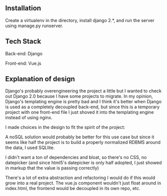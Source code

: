 Installation
-----
Create a virtualenv in the directory, install django 2.*, and run the server using manage.py runserver.

Tech Stack
-----
Back-end: Django

Front-end: Vue.js

Explanation of design
-----
Django's probably overengineering the project a little but I wanted to check out Django 2.0 because I have some projects to migrate. In my opinion, Django's templating engine is pretty bad and I think it's better when Django is used as a completely decoupled back-end, but since this is a temporary project with one front-end file I just shoved it into the templating engine instead of using nginx.

I made choices in the design to fit the spirit of the project:

A noSQL solution would probably be better for this use case but since it seems like half the project is to build a properly normalized RDBMS around the data, I used SQLlite.

I didn't want a ton of dependencies and bloat, so there's no CSS, no datepicker (and since html5's datepicker is only half adopted, I just showed in markup that the value is passing correctly)

There's a lot of extra abstraction and refactoring I would do if this would grow into a real project. The vue.js component wouldn't just float around in index.html, the frontend would be decoupled in its own repo, etc.